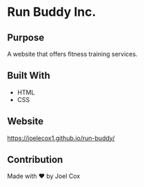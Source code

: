 # Run Buddy Inc.

## Purpose
A website that offers fitness training services.

## Built With
* HTML
* CSS

## Website
https://joelecox1.github.io/run-buddy/

## Contribution
Made with ❤️ by Joel Cox
